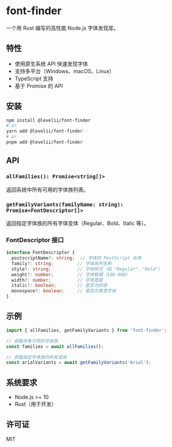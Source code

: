 # font-finder

一个用 Rust 编写的高性能 Node.js 字体发现库。

## 特性

- 使用原生系统 API 快速发现字体
- 支持多平台（Windows、macOS、Linux）
- TypeScript 支持
- 基于 Promise 的 API

## 安装

```bash
npm install @levelii/font-finder
# or
yarn add @levelii/font-finder
# or
pnpm add @levelii/font-finder
```

## API

### `allFamilies(): Promise<string[]>`

返回系统中所有可用的字体族列表。

### `getFamilyVariants(familyName: string): Promise<FontDescriptor[]>`

返回指定字体族的所有字体变体（Regular、Bold、Italic 等）。

### FontDescriptor 接口

```typescript
interface FontDescriptor {
  postscriptName?: string;  // 字体的 PostScript 名称
  family?: string;         // 字体系列名称
  style?: string;          // 字体样式（如 "Regular"、"Bold"）
  weight?: number;         // 字体粗细（100-900）
  width?: number;          // 字体宽度
  italic?: boolean;        // 是否为斜体
  monospace?: boolean;     // 是否为等宽字体
}
```

## 示例

```typescript
import { allFamilies, getFamilyVariants } from 'font-finder';

// 获取所有可用的字体族
const families = await allFamilies();

// 获取指定字体族的所有变体
const arialVariants = await getFamilyVariants('Arial');
```

## 系统要求

- Node.js >= 10
- Rust（用于开发）

## 许可证

MIT 
